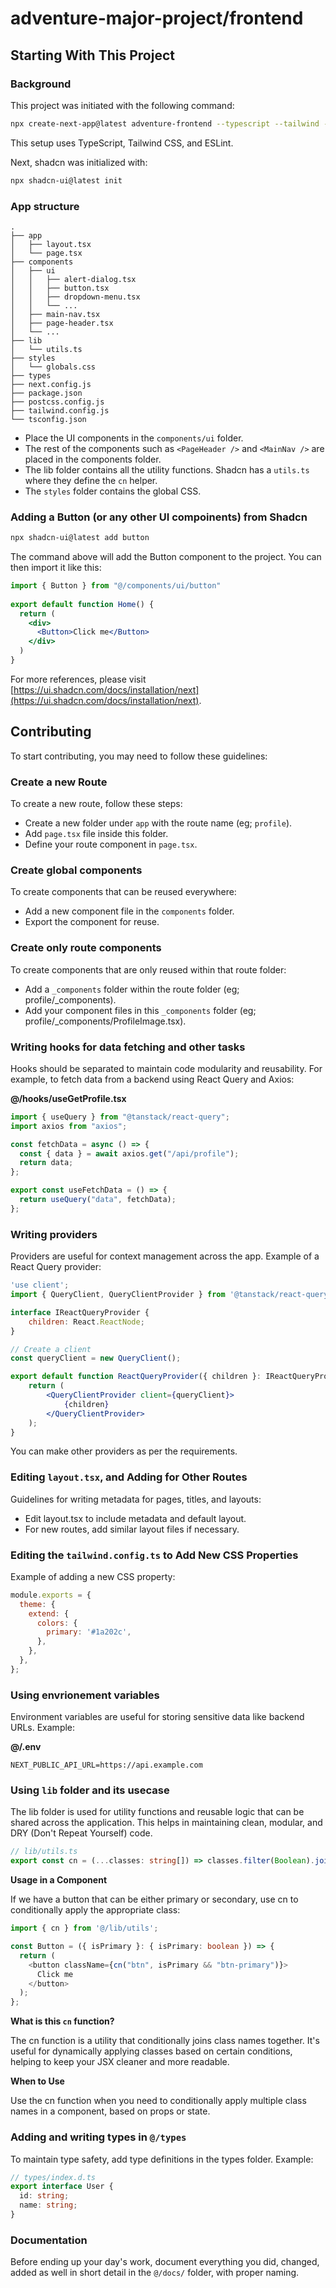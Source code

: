 # adventure-major-project/frontend
## Starting With This Project
### Background
This project was initiated with the following command:

```bash
npx create-next-app@latest adventure-frontend --typescript --tailwind --eslint
```
This setup uses TypeScript, Tailwind CSS, and ESLint.

Next, shadcn was initialized with:

```bash
npx shadcn-ui@latest init
```

### App structure
```
.
├── app
│   ├── layout.tsx
│   └── page.tsx
├── components
│   ├── ui
│   │   ├── alert-dialog.tsx
│   │   ├── button.tsx
│   │   ├── dropdown-menu.tsx
│   │   └── ...
│   ├── main-nav.tsx
│   ├── page-header.tsx
│   └── ...
├── lib
│   └── utils.ts
├── styles
│   └── globals.css
├── types
├── next.config.js
├── package.json
├── postcss.config.js
├── tailwind.config.js
└── tsconfig.json
```


 - Place the UI components in the `components/ui` folder.
 - The rest of the components such as `<PageHeader />` and `<MainNav />` are placed in the components folder.
 - The lib folder contains all the utility functions. Shadcn has a `utils.ts` where they define the `cn` helper.
 - The `styles` folder contains the global CSS.

### Adding a Button (or any other UI compoinents) from Shadcn
```bash
npx shadcn-ui@latest add button
```

The command above will add the Button component to the project. You can then import it like this:

```jsx
import { Button } from "@/components/ui/button"
 
export default function Home() {
  return (
    <div>
      <Button>Click me</Button>
    </div>
  )
}
```

For more references, please visit [https://ui.shadcn.com/docs/installation/next](https://ui.shadcn.com/docs/installation/next).


## Contributing
To start contributing, you may need to follow these guidelines:

### Create a new Route

To create a new route, follow these steps:

 - Create a new folder under `app` with the route name (eg; `profile`).
 - Add `page.tsx` file inside this folder.
 - Define your route component in `page.tsx`.

### Create global components

To create components that can be reused everywhere:

 - Add a new component file in the `components` folder.
 - Export the component for reuse.

### Create only route components

To create components that are only reused within that route folder:

 - Add a `_components` folder within the route folder (eg; profile/_components).
 - Add your component files in this `_components` folder (eg; profile/_components/ProfileImage.tsx).

### Writing hooks for data fetching and other tasks

Hooks should be separated to maintain code modularity and reusability. For example, to fetch data from a backend using React Query and Axios:


**@/hooks/useGetProfile.tsx**

```jsx
import { useQuery } from "@tanstack/react-query";
import axios from "axios";

const fetchData = async () => {
  const { data } = await axios.get("/api/profile");
  return data;
};

export const useFetchData = () => {
  return useQuery("data", fetchData);
};

```

### Writing providers
Providers are useful for context management across the app. Example of a React Query provider:

```jsx
'use client';
import { QueryClient, QueryClientProvider } from '@tanstack/react-query';

interface IReactQueryProvider {
    children: React.ReactNode;
}

// Create a client
const queryClient = new QueryClient();

export default function ReactQueryProvider({ children }: IReactQueryProvider) {
    return (
        <QueryClientProvider client={queryClient}>
            {children}
        </QueryClientProvider>
    );
}
```

You can make other providers as per the requirements.


### Editing `layout.tsx`, and Adding for Other Routes

Guidelines for writing metadata for pages, titles, and layouts:

 - Edit layout.tsx to include metadata and default layout.
 - For new routes, add similar layout files if necessary.

### Editing the `tailwind.config.ts` to Add New CSS Properties
Example of adding a new CSS property:

```js
module.exports = {
  theme: {
    extend: {
      colors: {
        primary: '#1a202c',
      },
    },
  },
};

```

### Using envrionement variables
Environment variables are useful for storing sensitive data like backend URLs. Example:

**@/.env**
```
NEXT_PUBLIC_API_URL=https://api.example.com
```

### Using `lib` folder and its usecase
The lib folder is used for utility functions and reusable logic that can be shared across the application. This helps in maintaining clean, modular, and DRY (Don't Repeat Yourself) code.
```ts
// lib/utils.ts
export const cn = (...classes: string[]) => classes.filter(Boolean).join(' ');
```

**Usage in a Component**

If we have a button that can be either primary or secondary, use cn to conditionally apply the appropriate class:

```ts
import { cn } from '@/lib/utils';

const Button = ({ isPrimary }: { isPrimary: boolean }) => {
  return (
    <button className={cn("btn", isPrimary && "btn-primary")}>
      Click me
    </button>
  );
};
```

**What is this `cn` function?**

The cn function is a utility that conditionally joins class names together. It's useful for dynamically applying classes based on certain conditions, helping to keep your JSX cleaner and more readable.

**When to Use**

Use the cn function when you need to conditionally apply multiple class names in a component, based on props or state.

### Adding and writing types in `@/types`
To maintain type safety, add type definitions in the types folder. Example:

```ts
// types/index.d.ts
export interface User {
  id: string;
  name: string;
}
```


### Documentation

Before ending up your day's work, document everything you did, changed, added as well in short detail in the `@/docs/` folder, with proper naming.